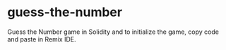 # guess-the-number
Guess the Number game in Solidity and to initialize the game, copy code and paste in Remix IDE.
